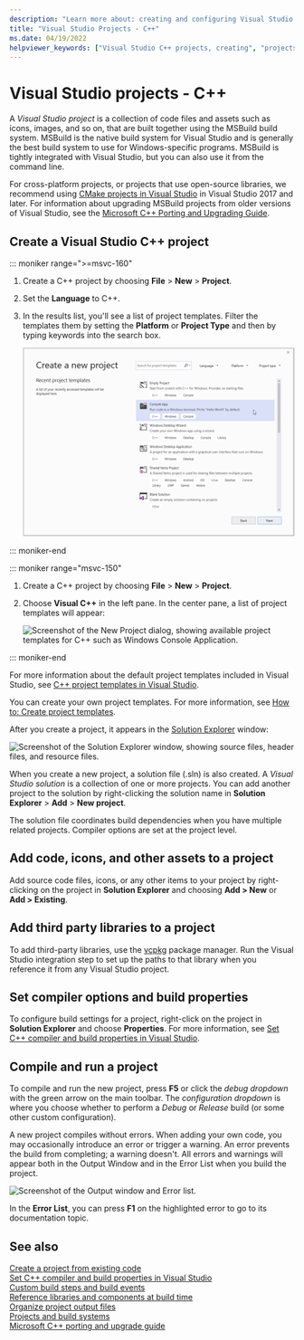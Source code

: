 ```yaml
---
description: "Learn more about: creating and configuring Visual Studio C++ projects"
title: "Visual Studio Projects - C++"
ms.date: 04/19/2022
helpviewer_keywords: ["Visual Studio C++ projects, creating", "projects [C++], creating", "Visual Studio C++ projects"]
---
```

# Visual Studio projects - C++

A *Visual Studio project* is a collection of code files and assets such as icons, images, and so on, that are built together using the MSBuild build system. MSBuild is the native build system for Visual Studio and is generally the best build system to use for Windows-specific programs. MSBuild is tightly integrated with Visual Studio, but you can also use it from the command line.

For cross-platform projects, or projects that use open-source libraries, we recommend using [CMake projects in Visual Studio](cmake-projects-in-visual-studio.md) in Visual Studio 2017 and later. For information about upgrading MSBuild projects from older versions of Visual Studio, see the [Microsoft C++ Porting and Upgrading Guide](../porting/visual-cpp-porting-and-upgrading-guide.md).

## Create a Visual Studio C++ project

::: moniker range=">=msvc-160"

1. Create a C++ project by choosing **File** > **New** > **Project**.
1. Set the **Language** to C++.
1. In the results list, you'll see a list of project templates. Filter the templates them by setting the **Platform** or **Project Type** and then by typing keywords into the search box.

   ![Screenshot of the Create a new project wizard. The Console App project template is selected.](../build/media/vs2019-choose-console-app.png)

::: moniker-end

::: moniker range="msvc-150"

1. Create a C++ project by choosing **File** > **New** > **Project**.
1. Choose **Visual C++** in the left pane. In the center pane, a list of project templates will appear:

   ![Screenshot of the New Project dialog, showing available project templates for C++ such as Windows Console Application.](../overview/media/vs2017-new-project.png "Visual Studio 2017 New Project Dialog")

::: moniker-end

For more information about the default project templates included in Visual Studio, see [C++ project templates in Visual Studio](reference/visual-cpp-project-types.md).

You can create your own project templates. For more information, see [How to: Create project templates](/visualstudio/ide/how-to-create-project-templates).

After you create a project, it appears in the [Solution Explorer](/visualstudio/ide/solutions-and-projects-in-visual-studio) window:

   ![Screenshot of the Solution Explorer window, showing source files, header files, and resource files.](media/mathlibrary-solution-explorer-153.png)

When you create a new project, a solution file (.sln) is also created. A *Visual Studio solution* is a collection of one or more projects. You can add another project to the solution by right-clicking the solution name in **Solution Explorer** > **Add** > **New project**.

The solution file coordinates build dependencies when you have multiple related projects. Compiler options are set at the project level.

## Add code, icons, and other assets to a project

Add source code files, icons, or any other items to your project by right-clicking on the project in **Solution Explorer** and choosing **Add > New** or **Add > Existing**.

## Add third party libraries to a project

To add third-party libraries, use the [vcpkg](https://vcpkg.io/) package manager. Run the Visual Studio integration step to set up the paths to that library when you reference it from any Visual Studio project.

## Set compiler options and build properties

To configure build settings for a project, right-click on the project in **Solution Explorer** and choose **Properties**. For more information, see [Set C++ compiler and build properties in Visual Studio](working-with-project-properties.md).

## Compile and run a project

To compile and run the new project, press **F5** or click the *debug dropdown* with the green arrow on the main toolbar. The *configuration dropdown* is where you choose whether to perform a *Debug* or *Release* build (or some other custom configuration).

A new project compiles without errors. When adding your own code, you may occasionally introduce an error or trigger a warning. An error prevents the build from completing; a warning doesn't. All errors and warnings will appear both in the Output Window and in the Error List when you build the project.

   ![Screenshot of the Output window and Error list.](../overview/media/vs2017-output-error-list.png)

In the **Error List**, you can press **F1** on the highlighted error to go to its documentation topic.

## See also

[Create a project from existing code](how-to-create-a-cpp-project-from-existing-code.md)\
[Set C++ compiler and build properties in Visual Studio](working-with-project-properties.md)\
[Custom build steps and build events](understanding-custom-build-steps-and-build-events.md)\
[Reference libraries and components at build time](adding-references-in-visual-cpp-projects.md)\
[Organize project output files](how-to-organize-project-output-files-for-builds.md)\
[Projects and build systems](projects-and-build-systems-cpp.md)\
[Microsoft C++ porting and upgrade guide](../porting/visual-cpp-porting-and-upgrading-guide.md)
